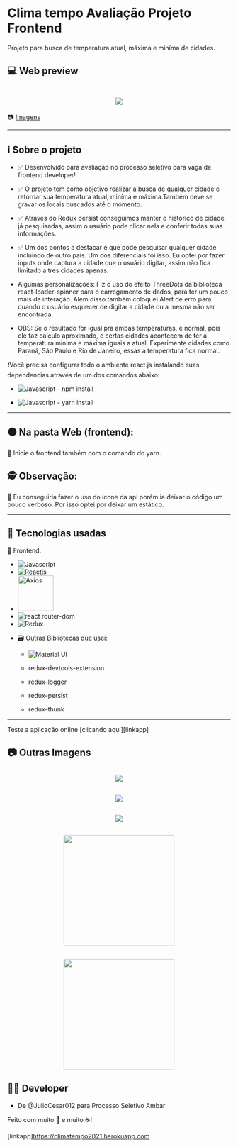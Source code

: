 # Clima tempo Avaliação Projeto Frontend

Projeto para busca de temperatura atual, máxima e miníma de cidades.

## 💻 Web preview

<h1 align="center">
    <img src="src/assets/TelaInicialPC.png">
</h1>

📷 [Imagens](#-outras-imagens)

---

## ℹ️ Sobre o projeto

- ✅ Desenvolvido para avaliação no processo seletivo para vaga de frontend developer!

- ✅ O projeto tem como objetivo realizar a busca de qualquer cidade e retornar sua temperatura atual, miníma e máxima.Também deve se gravar os locais buscados até o momento.

- ✅ Através do Redux persist conseguimos manter o histórico de cidade já pesquisadas, assim o usuário pode clicar nela e conferir todas suas informações.

- ✅ Um dos pontos a destacar é que pode pesquisar qualquer cidade incluindo de outro país. Um dos diferenciais foi isso. Eu optei por fazer inputs onde captura a cidade que o usuário digitar, assim não fica limitado a tres cidades apenas.

* Algumas personalizações: Fiz o uso do efeito ThreeDots da biblioteca react-loader-spinner para o carregamento de dados, para ter um pouco mais de interação. Além disso também coloquei Alert de erro para quando o usuário esquecer de digitar a cidade ou a mesma não ser encontrada.

* OBS: Se o resultado for igual pra ambas temperaturas, é normal, pois ele faz calculo aproximado, e certas cidades acontecem de ter a temperatura minima e máxima iguais a atual. Experimente cidades como Paraná, São Paulo e Rio de Janeiro, essas a temperatura fica normal.

❗Você precisa configurar todo o ambiente react.js instalando suas dependencias através de um dos comandos abaixo:

- <img src="https://img.shields.io/badge/-Nodejs-026e00?logo=Node.js&logoColor=white&labelColor=026e00" alt="Javascript" /> - npm install

- <img src="https://img.shields.io/badge/-Yarn-117cad?logo=yarn&logoColor=white&labelColor=117cad" alt="Javascript" /> - yarn install

---

## ⚫ Na pasta Web (frontend):

🔲 Inicie o frontend também com o comando do yarn.

## 🕵️ Observação:

📜 Eu conseguiria fazer o uso do ícone da api porém ia deixar o código um pouco verboso. Por isso optei por deixar um estático.

---

## 🚀 Tecnologias usadas

💚 Frontend:

- <img src="https://img.shields.io/badge/-Javascript-D2B523?logo=javascript&logoColor=white&labelColor=D2B523" alt="Javascript" />

- <img src="https://img.shields.io/badge/-React.js-61dafb?logo=react&logoColor=white&labelColor=61dafb" alt="Reactjs" />

- <img src="https://media.vlpt.us/images/zofqofhtltm8015/post/10f9a3b9-114d-4ba9-a903-49c122bbe25d/image.png" width="80" alt="Axios" />

- <img src="https://img.shields.io/badge/-React_Router_Dom-E94949?logo=react-router&logoColor=white&labelColor=E94949" alt="react router-dom" />

- <img src="https://img.shields.io/badge/-Redux-764abc?logo=redux&logoColor=white&labelColor=764abc" alt="Redux" />

* 🗃️ Outras Bibliotecas que usei:

    - <img href="https://material-ui.com/pt/" src="https://img.shields.io/badge/-Material UI-2786E5?logo=material-ui&logoColor=white&labelColor=2786E5" alt="Material UI" />

    - redux-devtools-extension
    - redux-logger
    - redux-persist
    - redux-thunk
---

Teste a aplicação online [clicando aqui][linkapp]

## 📷 Outras Imagens

<h2 align="center">
    <img src="src/assets/BuscaRecentes.png">
</h2>


<h2 align="center">
    <img src="src/assets/ErroInserirCidade.png">
</h2>


<h2 align="center">
    <img src="src/assets/CidadeNaoEncontrada.png">
</h2>

<h2 align="center">
    <img width="250px" src="src/assets/TelaInicialMobile1.jpeg">
</h2>

<h2 align="center">
    <img width="250px" src="src/assets/TelaInicialMobile3.jpeg">
</h2>


## 👨‍💻 Developer

- De @JulioCesar012 para Processo Seletivo Ambar

Feito com muito 💚 e muito ☕!

[linkapp]https://climatempo2021.herokuapp.com
